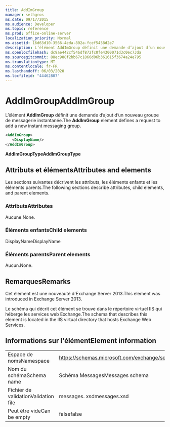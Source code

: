 ```yaml
---
title: AddImGroup
manager: sethgros
ms.date: 09/17/2015
ms.audience: Developer
ms.topic: reference
ms.prod: office-online-server
localization_priority: Normal
ms.assetid: 16d63d10-3566-4eda-802a-fcef5458d2e7
description: L’élément AddImGroup définit une demande d’ajout d’un nouveau groupe de messagerie instantanée.
ms.openlocfilehash: dc9ae442cf546df872fc0fe4300071d3c0ec73da
ms.sourcegitcommit: 88ec988f2bb67c1866d06b361615f3674a24e795
ms.translationtype: MT
ms.contentlocale: fr-FR
ms.lasthandoff: 06/03/2020
ms.locfileid: "44462807"
---
```

# <a name="addimgroup"></a><span data-ttu-id="c8d3d-103">AddImGroup</span><span class="sxs-lookup"><span data-stu-id="c8d3d-103">AddImGroup</span></span>

<span data-ttu-id="c8d3d-104">L’élément **AddImGroup** définit une demande d’ajout d’un nouveau groupe de messagerie instantanée.</span><span class="sxs-lookup"><span data-stu-id="c8d3d-104">The **AddImGroup** element defines a request to add a new instant messaging group.</span></span> 
  
```XML
<AddImGroup>
   <DisplayName/>
</AddImGroup>
```

 <span data-ttu-id="c8d3d-105">**AddImGroupType**</span><span class="sxs-lookup"><span data-stu-id="c8d3d-105">**AddImGroupType**</span></span>
## <a name="attributes-and-elements"></a><span data-ttu-id="c8d3d-106">Attributs et éléments</span><span class="sxs-lookup"><span data-stu-id="c8d3d-106">Attributes and elements</span></span>

<span data-ttu-id="c8d3d-107">Les sections suivantes décrivent les attributs, les éléments enfants et les éléments parents.</span><span class="sxs-lookup"><span data-stu-id="c8d3d-107">The following sections describe attributes, child elements, and parent elements.</span></span>
  
### <a name="attributes"></a><span data-ttu-id="c8d3d-108">Attributs</span><span class="sxs-lookup"><span data-stu-id="c8d3d-108">Attributes</span></span>

<span data-ttu-id="c8d3d-109">Aucune.</span><span class="sxs-lookup"><span data-stu-id="c8d3d-109">None.</span></span>
  
### <a name="child-elements"></a><span data-ttu-id="c8d3d-110">Éléments enfants</span><span class="sxs-lookup"><span data-stu-id="c8d3d-110">Child elements</span></span>

<span data-ttu-id="c8d3d-111">DisplayName</span><span class="sxs-lookup"><span data-stu-id="c8d3d-111">DisplayName</span></span>
  
### <a name="parent-elements"></a><span data-ttu-id="c8d3d-112">Éléments parents</span><span class="sxs-lookup"><span data-stu-id="c8d3d-112">Parent elements</span></span>

<span data-ttu-id="c8d3d-113">Aucun.</span><span class="sxs-lookup"><span data-stu-id="c8d3d-113">None.</span></span>
  
## <a name="remarks"></a><span data-ttu-id="c8d3d-114">Remarques</span><span class="sxs-lookup"><span data-stu-id="c8d3d-114">Remarks</span></span>

<span data-ttu-id="c8d3d-115">Cet élément est une nouveauté d'Exchange Server 2013.</span><span class="sxs-lookup"><span data-stu-id="c8d3d-115">This element was introduced in Exchange Server 2013.</span></span>
  
<span data-ttu-id="c8d3d-116">Le schéma qui décrit cet élément se trouve dans le répertoire virtuel IIS qui héberge les services web Exchange.</span><span class="sxs-lookup"><span data-stu-id="c8d3d-116">The schema that describes this element is located in the IIS virtual directory that hosts Exchange Web Services.</span></span>
  
## <a name="element-information"></a><span data-ttu-id="c8d3d-117">Informations sur l'élément</span><span class="sxs-lookup"><span data-stu-id="c8d3d-117">Element information</span></span>

|||
|:-----|:-----|
|<span data-ttu-id="c8d3d-118">Espace de noms</span><span class="sxs-lookup"><span data-stu-id="c8d3d-118">Namespace</span></span>  <br/> |https://schemas.microsoft.com/exchange/services/2006/messages  <br/> |
|<span data-ttu-id="c8d3d-119">Nom du schéma</span><span class="sxs-lookup"><span data-stu-id="c8d3d-119">Schema name</span></span>  <br/> |<span data-ttu-id="c8d3d-120">Schéma Messages</span><span class="sxs-lookup"><span data-stu-id="c8d3d-120">Messages schema</span></span>  <br/> |
|<span data-ttu-id="c8d3d-121">Fichier de validation</span><span class="sxs-lookup"><span data-stu-id="c8d3d-121">Validation file</span></span>  <br/> |<span data-ttu-id="c8d3d-122">messages. xsd</span><span class="sxs-lookup"><span data-stu-id="c8d3d-122">messages.xsd</span></span>  <br/> |
|<span data-ttu-id="c8d3d-123">Peut être vide</span><span class="sxs-lookup"><span data-stu-id="c8d3d-123">Can be empty</span></span>  <br/> |<span data-ttu-id="c8d3d-124">false</span><span class="sxs-lookup"><span data-stu-id="c8d3d-124">false</span></span>  <br/> |
   

